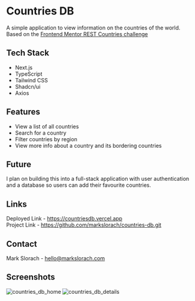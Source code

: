 # Countries DB

A simple application to view information on the countries of the world. Based on the [Frontend Mentor REST Countries challenge](https://www.frontendmentor.io/challenges/rest-countries-api-with-color-theme-switcher-5cacc469fec04111f7b848ca)

## Tech Stack
- Next.js
- TypeScript
- Tailwind CSS
- Shadcn/ui
- Axios

## Features
* View a list of all countries
* Search for a country
* Filter countries by region
* View more info about a country and its bordering countries

## Future
I plan on building this into a full-stack application with user authentication and a database so users can add their favourite countries.

## Links
Deployed Link - https://countriesdb.vercel.app \
Project Link - https://github.com/markslorach/countries-db.git

## Contact
Mark Slorach - hello@markslorach.com

## Screenshots
![countries_db_home](https://github.com/user-attachments/assets/3d7f0097-d773-4c29-aac3-dacf7c4e4ce0)
![countries_db_details](https://github.com/user-attachments/assets/07ca6601-4aee-4080-90b3-6ac6f88bce16)

